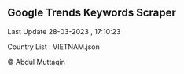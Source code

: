 

## Google Trends Keywords Scraper 
 
Last Update 28-03-2023 , 17:10:23

Country List :
VIETNAM.json



© Abdul Muttaqin 
